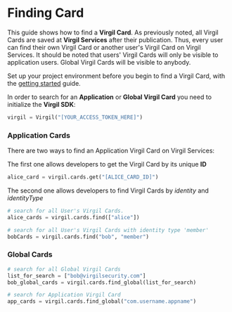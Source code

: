 # Finding Card

This guide shows how to find a **Virgil Card**. As previously noted, all Virgil Cards are saved at **Virgil Services** after their publication. Thus, every user can find their own Virgil Card or another user's Virgil Card on Virgil Services. It should be noted that users' Virgil Cards will only be visible to application users. Global Virgil Cards will be visible to anybody.

Set up your project environment before you begin to find a Virgil Card, with the [getting started](/documentation/guides/configuration/client-configuration.md) guide.


In order to search for an **Application** or **Global Virgil Card** you need to initialize the **Virgil SDK**:

```python
virgil = Virgil("[YOUR_ACCESS_TOKEN_HERE]")
```

### Application Cards

There are two ways to find an Application Virgil Card on Virgil Services:

The first one allows developers to get the Virgil Card by its unique **ID**

```python
alice_card = virgil.cards.get("[ALICE_CARD_ID]")
```

The second one allows developers to find Virgil Cards by *identity* and *identityType*

```python
# search for all User's Virgil Cards.
alice_cards = virgil.cards.find(["alice"])

# search for all User's Virgil Cards with identity type 'member'
bobCards = virgil.cards.find("bob", "member")
```

### Global Cards

```python
# search for all Global Virgil Cards
list_for_search = ["bob@virgilsecurity.com"]
bob_global_cards = virgil.cards.find_global(list_for_search)

# search for Application Virgil Card
app_cards = virgil.cards.find_global("com.username.appname")
```
